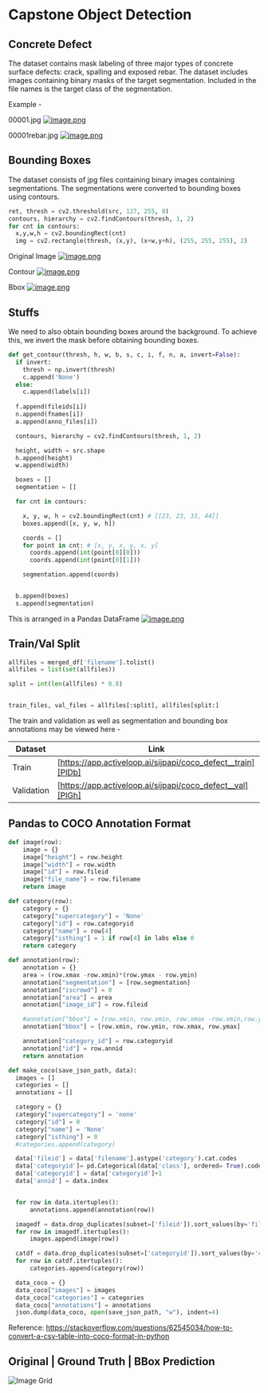 # Capstone Object Detection

## Concrete Defect

The dataset contains mask labeling of three major types of concrete surface defects: crack, spalling and exposed rebar. The dataset includes images containing binary masks of the target segmentation. Included in the file names is the target class of the segmentation. 

Example - 

00001.jpg
[![image.png](https://i.postimg.cc/NGx4R8Mw/image.png)](https://postimg.cc/YjhYHWYX)

00001rebar.jpg
[![image.png](https://i.postimg.cc/vTjD5Sxz/image.png)](https://postimg.cc/T5VR609L)


## Bounding Boxes
The dataset consists of jpg files containing binary images containing segmentations. The segmentations were converted to bounding boxes using contours. 

```python
ret, thresh = cv2.threshold(src, 127, 255, 0)
contours, hierarchy = cv2.findContours(thresh, 1, 2)
for cnt in contours:
  x,y,w,h = cv2.boundingRect(cnt)
  img = cv2.rectangle(thresh, (x,y), (x+w,y+h), (255, 255, 255), 2)
```

Original Image
[![image.png](https://i.postimg.cc/j2GPRjct/image.png)](https://postimg.cc/zHFVj84c)

Contour
[![image.png](https://i.postimg.cc/Dw5QX7yd/image.png)](https://postimg.cc/YvGmcKFh)

Bbox
[![image.png](https://i.postimg.cc/rsLRHHww/image.png)](https://postimg.cc/KkJYkJT6)


## Stuffs
We need to also obtain bounding boxes around the background. To achieve this, we invert the mask before obtaining bounding boxes. 

```python
def get_contour(thresh, h, w, b, s, c, i, f, n, a, invert=False):
  if invert:
    thresh = np.invert(thresh)
    c.append('None')
  else:
    c.append(labels[i])
  
  f.append(fileids[i])
  n.append(fnames[i])
  a.append(anno_files[i])

  contours, hierarchy = cv2.findContours(thresh, 1, 2)

  height, width = src.shape
  h.append(height)
  w.append(width)

  boxes = []
  segmentation = []

  for cnt in contours:

    x, y, w, h = cv2.boundingRect(cnt) # [[23, 23, 33, 44]]
    boxes.append([x, y, w, h])

    coords = []
    for point in cnt: # [x, y, x, y, x, y]
      coords.append(int(point[0][0]))
      coords.append(int(point[0][1]))

    segmentation.append(coords)


  b.append(boxes)
  s.append(segmentation)
  ```
  
This is arranged in a Pandas DataFrame
[![image.png](https://i.postimg.cc/9fYH7Wxp/image.png)](https://postimg.cc/R3hYrzx6)


## Train/Val Split

```python
allfiles = merged_df['filename'].tolist()
allfiles = list(set(allfiles))

split = int(len(allfiles) * 0.8)


train_files, val_files = allfiles[:split], allfiles[split:]
```


The train and validation as well as segmentation and bounding box annotations may be viewed here - 


| Dataset | Link |
| ------ | ------ |
| Train | [https://app.activeloop.ai/sijpapi/coco_defect__train][PlDb] |
| Validation | [https://app.activeloop.ai/sijpapi/coco_defect__val][PlGh] |




## Pandas to COCO Annotation Format
```python
def image(row):
    image = {}
    image["height"] = row.height
    image["width"] = row.width
    image["id"] = row.fileid
    image["file_name"] = row.filename
    return image

def category(row):
    category = {}
    category["supercategory"] = 'None'
    category["id"] = row.categoryid
    category["name"] = row[4]
    category["isthing"] = 1 if row[4] in labs else 0
    return category

def annotation(row):
    annotation = {}
    area = (row.xmax -row.xmin)*(row.ymax - row.ymin)
    annotation["segmentation"] = [row.segmentation]
    annotation["iscrowd"] = 0
    annotation["area"] = area
    annotation["image_id"] = row.fileid

    #annotation["bbox"] = [row.xmin, row.ymin, row.xmax -row.xmin,row.ymax-row.ymin]
    annotation["bbox"] = [row.xmin, row.ymin, row.xmax, row.ymax]

    annotation["category_id"] = row.categoryid
    annotation["id"] = row.annid
    return annotation

def make_coco(save_json_path, data):
  images = []
  categories = []
  annotations = []

  category = {}
  category["supercategory"] = 'none'
  category["id"] = 0
  category["name"] = 'None'
  category["isthing"] = 0
  #categories.append(category)

  data['fileid'] = data['filename'].astype('category').cat.codes
  data['categoryid']= pd.Categorical(data['class'], ordered= True).codes
  data['categoryid'] = data['categoryid']+1
  data['annid'] = data.index


  for row in data.itertuples():
      annotations.append(annotation(row))

  imagedf = data.drop_duplicates(subset=['fileid']).sort_values(by='fileid')
  for row in imagedf.itertuples():
      images.append(image(row))

  catdf = data.drop_duplicates(subset=['categoryid']).sort_values(by='categoryid')
  for row in catdf.itertuples():
      categories.append(category(row))

  data_coco = {}
  data_coco["images"] = images
  data_coco["categories"] = categories
  data_coco["annotations"] = annotations
  json.dump(data_coco, open(save_json_path, "w"), indent=4)
  ```
Reference:
https://stackoverflow.com/questions/62545034/how-to-convert-a-csv-table-into-coco-format-in-python


## Original |      Ground Truth |            BBox Prediction
![Image Grid](https://github.com/cydal/DETR/blob/main/objectdetection/grid.png)
